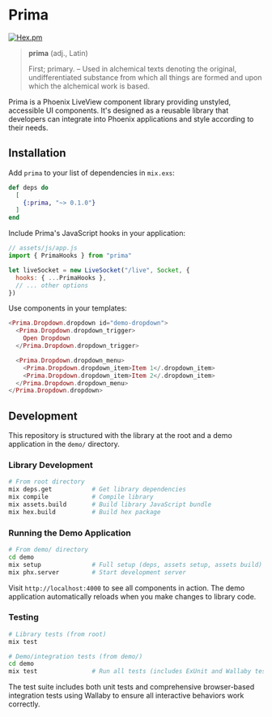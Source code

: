# Prima

[![Hex.pm](https://img.shields.io/hexpm/v/prima.svg)](https://hex.pm/packages/prima)

> **prima** (adj., Latin)
>
> First; primary.
> – Used in alchemical texts denoting the original, undifferentiated substance from which all things are formed and upon which the alchemical work is based.

Prima is a Phoenix LiveView component library providing unstyled, accessible UI components. It's designed as a reusable library that developers can integrate into Phoenix applications and style according to their needs.

## Installation

Add `prima` to your list of dependencies in `mix.exs`:

```elixir
def deps do
  [
    {:prima, "~> 0.1.0"}
  ]
end
```

Include Prima's JavaScript hooks in your application:

```javascript
// assets/js/app.js
import { PrimaHooks } from "prima"

let liveSocket = new LiveSocket("/live", Socket, {
  hooks: { ...PrimaHooks },
  // ... other options
})
```

Use components in your templates:

```heex
<Prima.Dropdown.dropdown id="demo-dropdown">
  <Prima.Dropdown.dropdown_trigger>
    Open Dropdown
  </Prima.Dropdown.dropdown_trigger>

  <Prima.Dropdown.dropdown_menu>
    <Prima.Dropdown.dropdown_item>Item 1</.dropdown_item>
    <Prima.Dropdown.dropdown_item>Item 2</.dropdown_item>
  </Prima.Dropdown.dropdown_menu>
</Prima.Dropdown.dropdown>
```

## Development

This repository is structured with the library at the root and a demo application in the `demo/` directory.

### Library Development

```bash
# From root directory
mix deps.get           # Get library dependencies
mix compile            # Compile library
mix assets.build       # Build library JavaScript bundle
mix hex.build          # Build hex package
```

### Running the Demo Application

```bash
# From demo/ directory
cd demo
mix setup              # Full setup (deps, assets setup, assets build)
mix phx.server         # Start development server
```

Visit `http://localhost:4000` to see all components in action. The demo application automatically reloads when you make changes to library code.

### Testing

```bash
# Library tests (from root)
mix test

# Demo/integration tests (from demo/)
cd demo
mix test               # Run all tests (includes ExUnit and Wallaby tests)
```

The test suite includes both unit tests and comprehensive browser-based integration tests using Wallaby to ensure all interactive behaviors work correctly.
